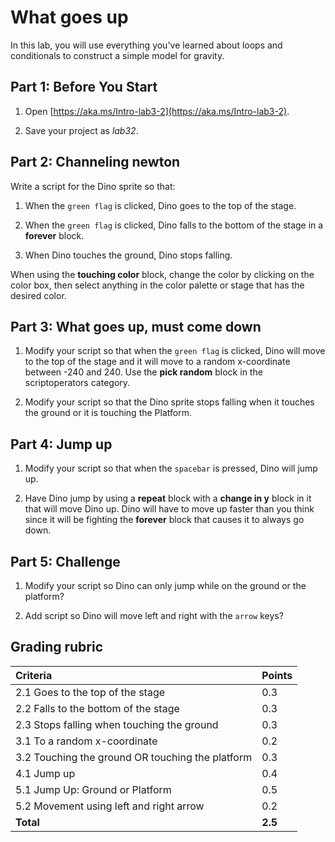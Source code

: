 # What goes up

In this lab, you will use everything you've learned about loops and conditionals to construct a simple model for gravity.

## Part 1: Before You Start

1. Open [https://aka.ms/Intro-lab3-2](https://aka.ms/Intro-lab3-2).

2. Save your project as _lab32_.

## Part 2: Channeling newton

Write a script for the Dino sprite so that:

1. When the `green flag` is clicked, Dino goes to the top of the stage.

2. When the `green flag` is clicked, Dino falls to the bottom of the stage in a **forever** block.

3. When Dino touches the ground, Dino stops falling.

When using the **touching color** block, change the color by clicking on the color box, then select anything in the color palette or stage that has the desired color.

## Part 3: What goes up, must come down

1. Modify your script so that when the `green flag` is clicked, Dino will move to the top of the stage and it will move to a random x-coordinate between -240 and 240.  Use the **pick random** block in the scriptoperators category.

2. Modify your script so that the Dino sprite stops falling when it touches the ground or it is touching the Platform.  

## Part 4: Jump up

1. Modify your script so that when the `spacebar` is pressed, Dino will jump up.  

2. Have Dino jump by using a **repeat** block with a **change in y** block in it that will move Dino up.  Dino will have to move up faster than you think since it will be fighting the **forever** block that causes it to always go down.

## Part 5: Challenge

1. Modify your script so Dino can only jump while on the ground or the platform?

2. Add script so Dino will move left and right with the `arrow` keys?

## Grading rubric

| **Criteria** |   Points |
| :--- | :--- |
| 2.1 Goes to the top of the stage | 0.3 |
| 2.2 Falls to the bottom of the stage | 0.3     |
| 2.3 Stops falling when touching the ground | 0.3 |
| 3.1 To a random x-coordinate | 0.2 |
| 3.2 Touching the ground OR touching the platform  | 0.3  |
| 4.1 Jump up | 0.4 |
| 5.1 Jump Up: Ground or Platform | 0.5 |
| 5.2 Movement using left and right arrow  | 0.2  |
| **Total** | **2.5** |
